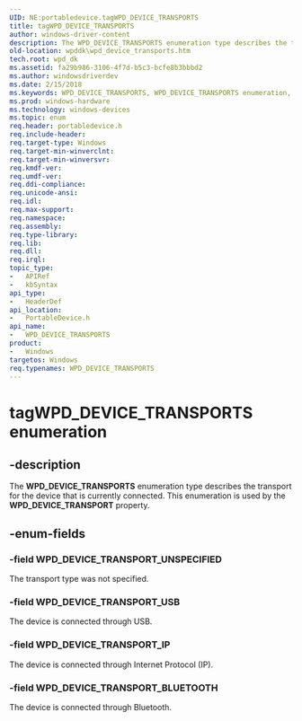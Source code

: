 ```yaml
---
UID: NE:portabledevice.tagWPD_DEVICE_TRANSPORTS
title: tagWPD_DEVICE_TRANSPORTS
author: windows-driver-content
description: The WPD_DEVICE_TRANSPORTS enumeration type describes the transport for the device that is currently connected. This enumeration is used by the WPD_DEVICE_TRANSPORT property.
old-location: wpddk\wpd_device_transports.htm
tech.root: wpd_dk
ms.assetid: fa29b986-3106-4f7d-b5c3-bcfe8b3bbbd2
ms.author: windowsdriverdev
ms.date: 2/15/2018
ms.keywords: WPD_DEVICE_TRANSPORTS, WPD_DEVICE_TRANSPORTS enumeration, WPD_DEVICE_TRANSPORT_BLUETOOTH, WPD_DEVICE_TRANSPORT_IP, WPD_DEVICE_TRANSPORT_UNSPECIFIED, WPD_DEVICE_TRANSPORT_USB, portabledevice/WPD_DEVICE_TRANSPORTS, portabledevice/WPD_DEVICE_TRANSPORT_BLUETOOTH, portabledevice/WPD_DEVICE_TRANSPORT_IP, portabledevice/WPD_DEVICE_TRANSPORT_UNSPECIFIED, portabledevice/WPD_DEVICE_TRANSPORT_USB, tagWPD_DEVICE_TRANSPORTS, wpddk.wpd_device_transports
ms.prod: windows-hardware
ms.technology: windows-devices
ms.topic: enum
req.header: portabledevice.h
req.include-header: 
req.target-type: Windows
req.target-min-winverclnt: 
req.target-min-winversvr: 
req.kmdf-ver: 
req.umdf-ver: 
req.ddi-compliance: 
req.unicode-ansi: 
req.idl: 
req.max-support: 
req.namespace: 
req.assembly: 
req.type-library: 
req.lib: 
req.dll: 
req.irql: 
topic_type:
-	APIRef
-	kbSyntax
api_type:
-	HeaderDef
api_location:
-	PortableDevice.h
api_name:
-	WPD_DEVICE_TRANSPORTS
product:
-	Windows
targetos: Windows
req.typenames: WPD_DEVICE_TRANSPORTS
---
```


# tagWPD_DEVICE_TRANSPORTS enumeration


## -description


The <b>WPD_DEVICE_TRANSPORTS</b> enumeration type describes the transport for the device that is currently connected. This enumeration is used by the <b>WPD_DEVICE_TRANSPORT</b> property.


## -enum-fields




### -field WPD_DEVICE_TRANSPORT_UNSPECIFIED

The transport type was not specified.


### -field WPD_DEVICE_TRANSPORT_USB

The device is connected through USB.


### -field WPD_DEVICE_TRANSPORT_IP

The device is connected through Internet Protocol (IP).


### -field WPD_DEVICE_TRANSPORT_BLUETOOTH

The device is connected through Bluetooth.

